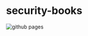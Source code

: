 # security-books

![github pages](https://github.com/iotarch/sbooks/workflows/github%20pages/badge.svg)
